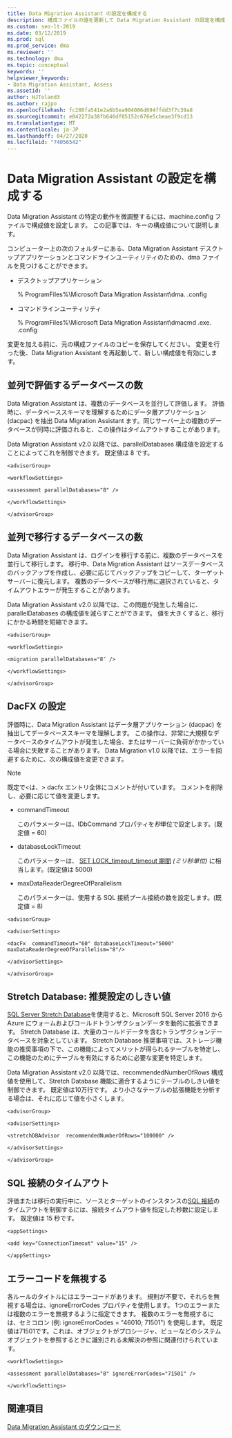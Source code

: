 ```yaml
---
title: Data Migration Assistant の設定を構成する
description: 構成ファイルの値を更新して Data Migration Assistant の設定を構成する方法について説明します。
ms.custom: seo-lt-2019
ms.date: 03/12/2019
ms.prod: sql
ms.prod_service: dma
ms.reviewer: ''
ms.technology: dma
ms.topic: conceptual
keywords: ''
helpviewer_keywords:
- Data Migration Assistant, Assess
ms.assetid: ''
author: HJToland3
ms.author: rajpo
ms.openlocfilehash: fc280fa541e2a6b5ea984086d694ffdd3f7c39a8
ms.sourcegitcommit: e042272a38fb646df05152c676e5cbeae3f9cd13
ms.translationtype: MT
ms.contentlocale: ja-JP
ms.lasthandoff: 04/27/2020
ms.locfileid: "74056542"
---
```

# <a name="configure-settings-for-data-migration-assistant"></a>Data Migration Assistant の設定を構成する

Data Migration Assistant の特定の動作を微調整するには、machine.config ファイルで構成値を設定します。 この記事では、キーの構成値について説明します。

コンピューター上の次のフォルダーにある、Data Migration Assistant デスクトップアプリケーションとコマンドラインユーティリティのための、dma ファイルを見つけることができます。

- デスクトップアプリケーション

  % ProgramFiles%\\Microsoft Data Migration Assistant\\dma. .config

- コマンドラインユーティリティ

  % ProgramFiles%\\Microsoft Data Migration Assistant\\dmacmd .exe. .config 

変更を加える前に、元の構成ファイルのコピーを保存してください。 変更を行った後、Data Migration Assistant を再起動して、新しい構成値を有効にします。

## <a name="number-of-databases-to-assess-in-parallel"></a>並列で評価するデータベースの数

Data Migration Assistant は、複数のデータベースを並行して評価します。 評価時に、データベーススキーマを理解するためにデータ層アプリケーション (dacpac) を抽出 Data Migration Assistant ます。同じサーバー上の複数のデータベースが同時に評価されると、この操作はタイムアウトすることがあります。 

Data Migration Assistant v2.0 以降では、parallelDatabases 構成値を設定することによってこれを制御できます。 既定値は 8 です。

```
<advisorGroup>

<workflowSettings>

<assessment parallelDatabases="8" />

</workflowSettings>

</advisorGroup>
```




## <a name="number-of-databases-to-migrate-in-parallel"></a>並列で移行するデータベースの数

Data Migration Assistant は、ログインを移行する前に、複数のデータベースを並行して移行します。 移行中、Data Migration Assistant はソースデータベースのバックアップを作成し、必要に応じてバックアップをコピーして、ターゲットサーバーに復元します。 複数のデータベースが移行用に選択されていると、タイムアウトエラーが発生することがあります。 

Data Migration Assistant v2.0 以降では、この問題が発生した場合に、parallelDatabases の構成値を減らすことができます。 値を大きくすると、移行にかかる時間を短縮できます。

```
<advisorGroup>

<workflowSettings>

<migration parallelDatabases="8″ />

</workflowSettings>

</advisorGroup>
```


## <a name="dacfx-settings"></a>DacFX の設定

評価時に、Data Migration Assistant はデータ層アプリケーション (dacpac) を抽出してデータベーススキーマを理解します。 この操作は、非常に大規模なデータベースのタイムアウトが発生した場合、またはサーバーに負荷がかかっている場合に失敗することがあります。 Data Migration v1.0 以降では、エラーを回避するために、次の構成値を変更できます。 

> [!NOTE]
> 既定で&lt;は、&gt; dacfx エントリ全体にコメントが付いています。 コメントを削除し、必要に応じて値を変更します。

- commandTimeout

   このパラメーターは、IDbCommand プロパティを*秒*単位で設定します。(既定値 = 60)

- databaseLockTimeout

   このパラメーターは、 [SET LOCK\_timeout\_timeout 期間](../t-sql/statements/set-lock-timeout-transact-sql.md) *(ミリ秒単位)* に相当します。(既定値は 5000)

- maxDataReaderDegreeOfParallelism

  このパラメーターは、使用する SQL 接続プール接続の数を設定します。(既定値 = 8)

```
<advisorGroup>

<advisorSettings>

<dacFx  commandTimeout="60" databaseLockTimeout="5000"
maxDataReaderDegreeOfParallelism="8"/>

</advisorSettings>

</advisorGroup>
```

## <a name="stretch-database-recommendation-threshold"></a>Stretch Database: 推奨設定のしきい値

[SQL Server Stretch Database](https://docs.microsoft.com/sql/sql-server/stretch-database/stretch-database)を使用すると、Microsoft SQL Server 2016 から Azure にウォームおよびコールドトランザクションデータを動的に拡張できます。 Stretch Database は、大量のコールドデータを含むトランザクションデータベースを対象としています。 Stretch Database 推奨事項では、ストレージ機能の推奨事項の下で、この機能によってメリットが得られるテーブルを特定し、この機能のためにテーブルを有効にするために必要な変更を特定します。

Data Migration Assistant v2.0 以降では、recommendedNumberOfRows 構成値を使用して、Stretch Database 機能に適合するようにテーブルのしきい値を制御できます。 既定値は10万行です。 より小さなテーブルの拡張機能を分析する場合は、それに応じて値を小さくします。

```
<advisorGroup>

<advisorSettings>

<stretchDBAdvisor  recommendedNumberOfRows="100000" />

</advisorSettings>

</advisorGroup>
```


## <a name="sql-connection-timeout"></a>SQL 接続のタイムアウト

評価または移行の実行中に、ソースとターゲットのインスタンスの[SQL 接続](https://msdn.microsoft.com/library/system.data.sqlclient.sqlconnection.connectiontimeout(v=vs.110).aspx)のタイムアウトを制御するには、接続タイムアウト値を指定した秒数に設定します。 既定値は 15 秒です。

```
<appSettings>

<add key="ConnectionTimeout" value="15" />

</appSettings>
```

## <a name="ignore-error-codes"></a>エラーコードを無視する

各ルールのタイトルにはエラーコードがあります。 規則が不要で、それらを無視する場合は、ignoreErrorCodes プロパティを使用します。 1つのエラーまたは複数のエラーを無視するように指定できます。 複数のエラーを無視するには、セミコロン (例: ignoreErrorCodes = "46010; 71501") を使用します。 既定値は71501です。これは、オブジェクトがプロシージャ、ビューなどのシステムオブジェクトを参照するときに識別される未解決の参照に関連付けられています。

```
<workflowSettings>

<assessment parallelDatabases="8" ignoreErrorCodes="71501" />

</workflowSettings>
```

## <a name="see-also"></a>関連項目

[Data Migration Assistant のダウンロード](https://www.microsoft.com/download/details.aspx?id=53595)
